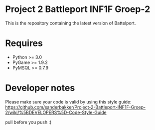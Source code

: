 # Project 2 Battleport INF1F Groep-2
This is the repository containing the latest version of Battelport. 

# Requires
- Python >= 3.0
- PyGame >= 1.9.2
- PyMSQL >= 0.7.9

# Developer notes

Please make sure your code is valid by using this style guide: https://github.com/sanderbakker/Project-2-Battleport-INF1F-Groep-2/wiki/%5BDEVELOPERS%5D-Code-Style-Guide  

pull before you push :)
